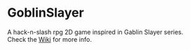 # GoblinSlayer
A hack-n-slash rpg 2D game inspired in Gablin Slayer series.  
Check the [Wiki](https://github.com/while-true-studio/GoblinSlayer/wiki) for more info.
